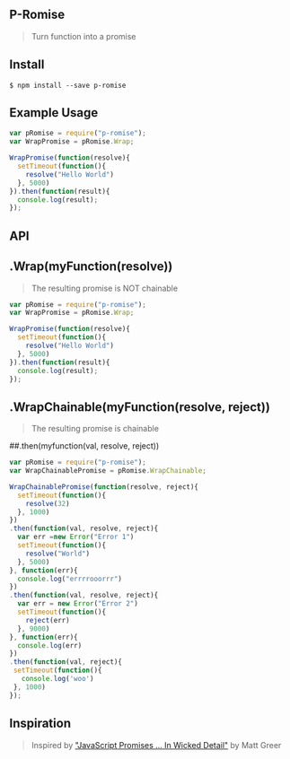 ## P-Romise
> Turn function into a promise

## Install

```
$ npm install --save p-romise
```

## Example Usage 
```javascript
var pRomise = require("p-romise");
var WrapPromise = pRomise.Wrap;

WrapPromise(function(resolve){
  setTimeout(function(){
    resolve("Hello World")
  }, 5000)
}).then(function(result){
  console.log(result);
});
```

## API

## .Wrap(myFunction(resolve))
> The resulting promise is NOT chainable

```javascript
var pRomise = require("p-romise");
var WrapPromise = pRomise.Wrap;

WrapPromise(function(resolve){
  setTimeout(function(){
    resolve("Hello World")
  }, 5000)
}).then(function(result){
  console.log(result);
});
```

## .WrapChainable(myFunction(resolve, reject))
> The resulting promise is chainable

##.then(myfunction(val, resolve, reject))

```javascript
var pRomise = require("p-romise");
var WrapChainablePromise = pRomise.WrapChainable;

WrapChainablePromise(function(resolve, reject){
  setTimeout(function(){
    resolve(32)
  }, 1000)
})
.then(function(val, resolve, reject){
  var err =new Error("Error 1")
  setTimeout(function(){
    resolve("World")
  }, 5000)
}, function(err){
  console.log("errrrooorrr")
})
.then(function(val, resolve, reject){
  var err = new Error("Error 2")
  setTimeout(function(){
    reject(err)
  }, 9000)
}, function(err){
  console.log(err)
})
.then(function(val, reject){
 setTimeout(function(){
   console.log('woo')
 }, 1000)
});
```

## Inspiration
> Inspired by ["JavaScript Promises ... In Wicked Detail"](http://www.mattgreer.org/articles/promises-in-wicked-detail/) by Matt Greer
